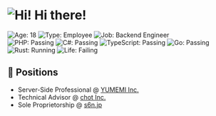 # ![Hi!](https://twemoji.maxcdn.com/v/13.0.0/72x72/1f44b.png) Hi there!  

![Age: 18](https://img.shields.io/badge/age-18-green?style=for-the-badge)
![Type: Employee](https://img.shields.io/badge/type-employee-yellow?style=for-the-badge)
![Job: Backend Engineer](https://img.shields.io/badge/work-backend%20engineer-orange?style=for-the-badge)  
![PHP: Passing](https://img.shields.io/badge/php-passing-blueviolet?style=for-the-badge)
![C#: Passing](https://img.shields.io/badge/c%23-passing-brightgreen?style=for-the-badge)
![TypeScript: Passing](https://img.shields.io/badge/typescript-passing-blue?style=for-the-badge)
![Go: Passing](https://img.shields.io/badge/go-passing-lightblue?style=for-the-badge)
![Rust: Running](https://img.shields.io/badge/rust-running-lightgray?style=for-the-badge)
![Life: Failing](https://img.shields.io/badge/life-failing-red?style=for-the-badge)  

## 📛 Positions
- Server-Side Professional @ [YUMEMI Inc.](https://www.yumemi.co.jp/)
- Technical Advisor @ [chot Inc.](https://chot-inc.com/)
- Sole Proprietorship @ [s6n.jp](https://s6n.jp/)
